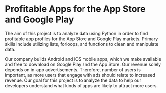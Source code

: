 # Profitable Apps for the App Store and Google Play
The aim of this project is to analyze data using Python in order to find profitable app profiles for the App Store and Google Play markets. Primary skills include utilizing lists, forloops, and functions to clean and manipulate data.

Our company builds Android and iOS mobile apps, which we make available and free to download on Google Play and the App Store. Our revenue solely depends on in-app advertisements. Therefore, number of users is important, as more users that engage with ads should relate to increased revenue. Our goal for this project is to analyze the data to help our developers understand what kinds of apps are likely to attract more users.
